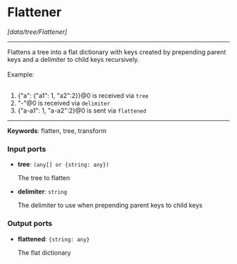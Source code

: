 # Flattener

_[data/tree/Flattener]_

---

Flattens a tree into a flat dictionary with keys created by prepending parent keys and a delimiter to child keys recursively.<br>
<br>
Example:<br>
<br>
1. {"a": {"a1": 1, "a2":2}}@0 is received via `tree`<br>
2. "-"@0 is received via `delimiter`<br>
3. {"a-a1": 1, "a-a2":2}@0 is sent via `flattened`<br>

---

__Keywords__: flatten, tree, transform

### Input ports

* __tree__: ` (any[] or {string: any}) `


    The tree to flatten<br>


* __delimiter__: ` string `


    The delimiter to use when prepending parent keys to child keys<br>

### Output ports

* __flattened__: ` {string: any} `


    The flat dictionary<br>

